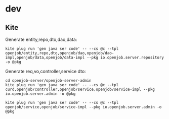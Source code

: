 # dev

## Kite

Generate entity,repo,dto,dao,data:

```shell
kite plug run 'gen java ser code' -- --cs @c --tpl openjob/entity,repo,dto,openjob/dao,openjob/dao-impl,openjob/data,openjob/data-impl --pkg io.openjob.server.repository -o @pkg
```

Generate req,vo,controller,service dto:

```shell
cd openjob-server/openjob-server-admin
kite plug run 'gen java ser code' -- --cs @c --tpl curd,openjob/controller,openjob/service,openjob/service-impl --pkg io.openjob.server.admin -o @pkg

kite plug run 'gen java ser code' -- --cs @c --tpl openjob/service,openjob/service-impl --pkg io.openjob.server.admin -o @pkg
```

